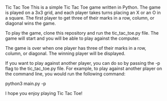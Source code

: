 Tic Tac Toe
This is a simple Tic Tac Toe game written in Python. The game is played on a 3x3 grid, and each player takes turns placing an X or an O in a square. The first player to get three of their marks in a row, column, or diagonal wins the game.

To play the game, clone this repository and run the tic_tac_toe.py file. The game will start and you will be able to play against the computer.

The game is over when one player has three of their marks in a row, column, or diagonal. The winning player will be displayed.

If you want to play against another player, you can do so by passing the -p flag to the tic_tac_toe.py file. For example, to play against another player on the command line, you would run the following command:

python3 main.py -p


I hope you enjoy playing Tic Tac Toe!
